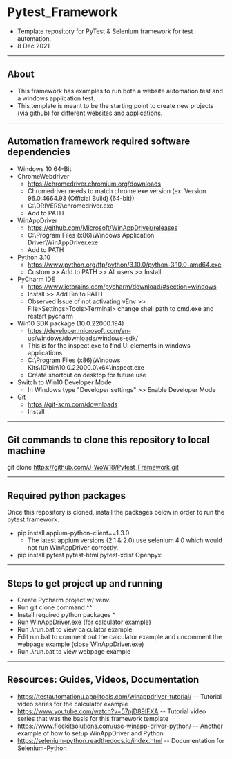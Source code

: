 # Pytest_Framework
- Template repository for PyTest &amp; Selenium framework for test automation. 
- 8 Dec 2021
**********************************************************************************************
## About
- This framework has examples to run both a website automation test and a windows application test.
- This template is meant to be the starting point to create new projects (via github) for different websites and applications.
**********************************************************************************************
## Automation framework required software dependencies
- Windows 10 64-Bit
- ChromeWebdriver
    - https://chromedriver.chromium.org/downloads
    - Chromedriver needs to match chrome.exe version (ex: Version 96.0.4664.93 (Official Build) (64-bit))
    - C:\DRIVERS\chromedriver.exe
    - Add to PATH
- WinAppDriver
  - https://github.com/Microsoft/WinAppDriver/releases
  - C:\Program Files (x86)\Windows Application Driver\WinAppDriver.exe
  - Add to PATH
- Python 3.10
  - https://www.python.org/ftp/python/3.10.0/python-3.10.0-amd64.exe
  - Custom >> Add to PATH >> All users >> Install
- PyCharm IDE
  - https://www.jetbrains.com/pycharm/download/#section=windows
  - Install >> Add Bin to PATH
  - Observed Issue of not activating vEnv >> File>Settings>Tools>Terminal> change shell path to cmd.exe and restart pycharm
- Win10 SDK package (10.0.22000.194)
  - https://developer.microsoft.com/en-us/windows/downloads/windows-sdk/
  - This is for the inspect.exe to find UI elements in windows applications
  - C:\Program Files (x86)\Windows Kits\10\bin\10.0.22000.0\x64\inspect.exe
  - Create shortcut on desktop for future use
- Switch to Win10 Developer Mode  
  - In Windows type "Developer settings" >> Enable Developer Mode
- Git
  - https://git-scm.com/downloads
  - Install
**********************************************************************************************
## Git commands to clone this repository to local machine
git clone https://github.com/J-WoW18/Pytest_Framework.git
**********************************************************************************************
## Required python packages
Once this repository is cloned, install the packages below in order to run the pytest framework. 
- pip install appium-python-client==1.3.0
  - The latest appium versions (2.1 & 2.0) use selenium 4.0 which would not run WinAppDriver correctly.
- pip install pytest pytest-html pytest-xdist Openpyxl
**********************************************************************************************
## Steps to get project up and running
- Create Pycharm project w/ venv
- Run git clone command ^^
- Install required python packages ^
- Run WinAppDriver.exe (for calculator example)
- Run .\run.bat to view calculator example
- Edit run.bat to comment out the calculator example and uncomment the webpage example (close WinAppDriver.exe)
- Run .\run.bat to view webpage example
**********************************************************************************************
## Resources: Guides, Videos, Documentation
- https://testautomationu.applitools.com/winappdriver-tutorial/ -- Tutorial video series for the calculator example
- https://www.youtube.com/watch?v=57pjD89IFXA -- Tutorial video series that was the basis for this framework template
- https://www.fleekitsolutions.com/use-winapp-driver-python/ -- Another example of how to setup WinAppDriver and Python
- https://selenium-python.readthedocs.io/index.html -- Documentation for Selenium-Python
